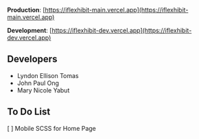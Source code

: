 **Production**: [https://iflexhibit-main.vercel.app](https://iflexhibit-main.vercel.app)

**Development**: [https://iflexhibit-dev.vercel.app](https://iflexhibit-dev.vercel.app)

## Developers

- Lyndon Ellison Tomas
- John Paul Ong
- Mary Nicole Yabut

## To Do List

[ ] Mobile SCSS for Home Page